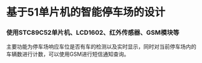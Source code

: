 # 基于51单片机的智能停车场的设计
### 使用STC89C52单片机、LCD1602、红外传感器、GSM模块等
主要功能为停车场响应车位是否有车的检测以及实时显示，同时对当前停车场内的车辆数进行计数，可以使用GSM进行短信通知查询。
